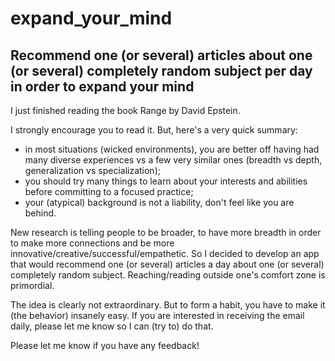 # expand_your_mind   

## Recommend one (or several) articles about one (or several) completely random subject per day in order to expand your mind   


I just finished reading the book Range by David Epstein.  

I strongly encourage you to read it. But, here's a very quick summary:
- in most situations (wicked environments), you are better off having had many diverse experiences vs a few very similar ones (breadth vs depth, generalization vs specialization);
- you should try many things to learn about your interests and abilities before committing to a focused practice;
- your (atypical) background is not a liability, don't feel like you are behind.   

New research is telling people to be broader, to have more breadth in order to make more connections and be more innovative/creative/successful/empathetic.
So I decided to develop an app that would recommend one (or several) articles a day about one (or several) completely random subject. Reaching/reading outside one's comfort zone is primordial.   

The idea is clearly not extraordinary. But to form a habit, you have to make it (the behavior) insanely easy. If you are interested in receiving the email daily, please let me know so I can (try to) do that.   

Please let me know if you have any feedback! 
